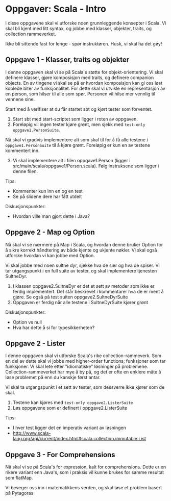 Oppgaver: Scala - Intro
=====================

I disse oppgavene skal vi utforske noen grunnleggende konsepter i Scala. Vi skal bli kjent med litt syntax, og jobbe med klasser, objekter, traits, og collection rammeverket. 

Ikke bli sittende fast for lenge - spør instruktøren. Husk, vi skal ha det gøy!

Oppgave 1 - Klasser, traits og objekter
-----
I denne oppgaven skal vi se på Scala's støtte for objekt-orientering. Vi skal definere klasser, gjøre komposisjon med traits, og definere companion objects. En av tingene vi skal se på er hvordan komposisjon kan gi oss løst koblede biter av funksjonalitet. For dette skal vi utvikle en representasjon av en person, som hilser til alle som spør. Personen vil hilse mer vennlig til vennene sine.

Start med å verifiser at du får startet sbt og kjørt tester som forventet. 

1) Start sbt med start-scriptet som ligger i roten av oppgaven. 
2) Foreløpig vil ingen tester kjøre grønt, men sjekk med `test-only oppgave1.PersonSuite`. 

Nå skal vi gradvis implementere alt som skal til for å få alle testene i `oppgave1.PersonSuite` til å kjøre grønt. Foreløpig er kun en av testene kommentert inn. 

3) Vi skal implementere alt i filen oppgave1.Person (ligger i src/main/scala/oppgave1/Person.scala). Følg instruksene som ligger i denne filen.

Tips:

* Kommenter kun inn en og en test 
* Se på slidene dere har fått utdelt

Diskusjonspunkter:

* Hvordan ville man gjort dette i Java?

Oppgave 2 - Map og Option
-----
Nå skal vi se nærmere på Map i Scala, og hvordan denne bruker Option for å sikre korrekt håndtering av både kjente og ukjente nøkler. Vi skal også utforske hvordan vi kan jobbe med Option.

Vi skal jobbe med noen sultne dyr, sjekke hva de sier og hva de spiser. Vi tar utgangspunkt i en full suite av tester, og skal implementere tjenesten SultneDyr.

1) I klassen oppgave2.SultneDyr er det et sett av metoder som ikke er ferdig implementert. Det står beskrevet i kommentarer hva de er ment å gjøre. Se også på test suiten oppgave2.SultneDyrSuite
2) Oppgaven er ferdig når alle testene i SultneDyrSuite kjører grønt

Diskusjonspunkter:

* Option vs null
* Hva har dette å si for typesikkerheten?

Oppgave 2 - Lister
-----
I denne oppgaven skal vi utforske Scala's rike collection-rammeverk. Som en del av dette skal vi jobbe med higher-order functions; funksjoner som tar funksjoner. Vi skal lete etter "idiomatiske" løsninger på problemene. Collection-rammeverket har mye å by på, og det er ofte en enklere måte å løse problemet på enn du kanskje først antar.

Vi skal ta utgangspunkt i et sett av tester, som dessverre ikke kjører som de skal. 

1) Testene kan kjøres med `test-only oppgave2.ListerSuite`
2) Løs oppgavene som er definert i oppgave2.ListerSuite

Tips:

* I hver test ligger det en imperativ variant av løsningen
* http://www.scala-lang.org/api/current/index.html#scala.collection.immutable.List

Oppgave 3 - For Comprehensions
-----
Nå skal vi se på Scala's for expression, kalt for comprehensions. Dette er en rikere variant enn Java's, som i praksis vil kunne brukes for samme resultat som flatMap.

Vi beveger oss inn i matematikkens verden, og skal løse et problem basert på Pytagoras 
